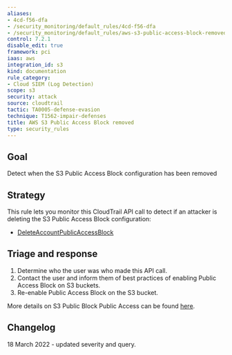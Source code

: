 ```yaml
---
aliases:
- 4cd-f56-dfa
- /security_monitoring/default_rules/4cd-f56-dfa
- /security_monitoring/default_rules/aws-s3-public-access-block-removed
control: 7.2.1
disable_edit: true
framework: pci
iaas: aws
integration_id: s3
kind: documentation
rule_category:
- Cloud SIEM (Log Detection)
scope: s3
security: attack
source: cloudtrail
tactic: TA0005-defense-evasion
technique: T1562-impair-defenses
title: AWS S3 Public Access Block removed
type: security_rules
---
```


## Goal
Detect when the S3 Public Access Block configuration has been removed 

## Strategy
This rule lets you monitor this CloudTrail API call to detect if an attacker is deleting the S3 Public Access Block configuration:

* [DeleteAccountPublicAccessBlock][1]

## Triage and response
1. Determine who the user was who made this API call.
2. Contact the user and inform them of best practices of enabling Public Access Block on S3 buckets.
3. Re-enable Public Access Block on the S3 bucket.

More details on S3 Public Block Public Access can be found [here][2].

[1]: https://docs.aws.amazon.com/cli/latest/reference/s3api/delete-public-access-block.html
[2]: https://docs.aws.amazon.com/AmazonS3/latest/dev/access-control-block-public-access.html

## Changelog
18 March 2022 - updated severity and query.
